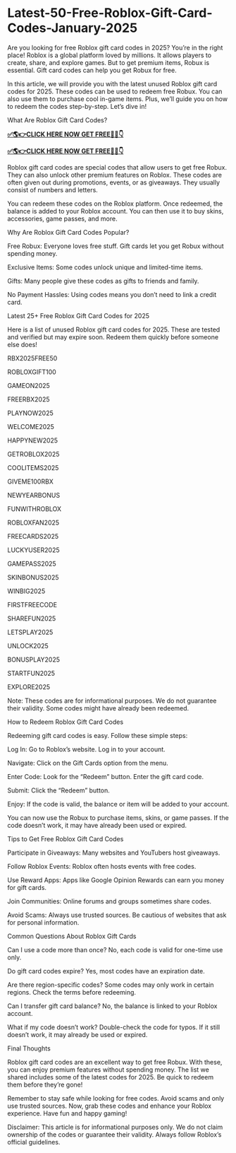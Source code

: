 # Latest-50-Free-Roblox-Gift-Card-Codes-January-2025
Are you looking for free Roblox gift card codes in 2025? You’re in the right place! Roblox is a global platform loved by millions. It allows players to create, share, and explore games. But to get premium items, Robux is essential. Gift card codes can help you get Robux for free.

In this article, we will provide you with the latest unused Roblox gift card codes for 2025. These codes can be used to redeem free Robux. You can also use them to purchase cool in-game items. Plus, we’ll guide you on how to redeem the codes step-by-step. Let’s dive in!

What Are Roblox Gift Card Codes?

**[✅🌎👉CLICK HERE NOW GET FREE📌✅👇](https://webtobanga.com/all-gift-card-code)**

**[✅🌎👉CLICK HERE NOW GET FREE📌✅👇](https://webtobanga.com/all-gift-card-code)**

Roblox gift card codes are special codes that allow users to get free Robux. They can also unlock other premium features on Roblox. These codes are often given out during promotions, events, or as giveaways. They usually consist of numbers and letters.

You can redeem these codes on the Roblox platform. Once redeemed, the balance is added to your Roblox account. You can then use it to buy skins, accessories, game passes, and more.

Why Are Roblox Gift Card Codes Popular?

Free Robux: Everyone loves free stuff. Gift cards let you get Robux without spending money.

Exclusive Items: Some codes unlock unique and limited-time items.

Gifts: Many people give these codes as gifts to friends and family.

No Payment Hassles: Using codes means you don’t need to link a credit card.

Latest 25+ Free Roblox Gift Card Codes for 2025

Here is a list of unused Roblox gift card codes for 2025. These are tested and verified but may expire soon. Redeem them quickly before someone else does!

RBX2025FREE50

ROBLOXGIFT100

GAMEON2025

FREERBX2025

PLAYNOW2025

WELCOME2025

HAPPYNEW2025

GETROBLOX2025

COOLITEMS2025

GIVEME100RBX

NEWYEARBONUS

FUNWITHROBLOX

ROBLOXFAN2025

FREECARDS2025

LUCKYUSER2025

GAMEPASS2025

SKINBONUS2025

WINBIG2025

FIRSTFREECODE

SHAREFUN2025

LETSPLAY2025

UNLOCK2025

BONUSPLAY2025

STARTFUN2025

EXPLORE2025

Note: These codes are for informational purposes. We do not guarantee their validity. Some codes might have already been redeemed.

How to Redeem Roblox Gift Card Codes

Redeeming gift card codes is easy. Follow these simple steps:

Log In: Go to Roblox’s website. Log in to your account.

Navigate: Click on the Gift Cards option from the menu.

Enter Code: Look for the “Redeem” button. Enter the gift card code.

Submit: Click the “Redeem” button.

Enjoy: If the code is valid, the balance or item will be added to your account.

You can now use the Robux to purchase items, skins, or game passes. If the code doesn’t work, it may have already been used or expired.

Tips to Get Free Roblox Gift Card Codes

Participate in Giveaways: Many websites and YouTubers host giveaways.

Follow Roblox Events: Roblox often hosts events with free codes.

Use Reward Apps: Apps like Google Opinion Rewards can earn you money for gift cards.

Join Communities: Online forums and groups sometimes share codes.

Avoid Scams: Always use trusted sources. Be cautious of websites that ask for personal information.

Common Questions About Roblox Gift Cards

Can I use a code more than once? No, each code is valid for one-time use only.

Do gift card codes expire? Yes, most codes have an expiration date.

Are there region-specific codes? Some codes may only work in certain regions. Check the terms before redeeming.

Can I transfer gift card balance? No, the balance is linked to your Roblox account.

What if my code doesn’t work? Double-check the code for typos. If it still doesn’t work, it may already be used or expired.

Final Thoughts

Roblox gift card codes are an excellent way to get free Robux. With these, you can enjoy premium features without spending money. The list we shared includes some of the latest codes for 2025. Be quick to redeem them before they’re gone!

Remember to stay safe while looking for free codes. Avoid scams and only use trusted sources. Now, grab these codes and enhance your Roblox experience. Have fun and happy gaming!

Disclaimer: This article is for informational purposes only. We do not claim ownership of the codes or guarantee their validity. Always follow Roblox’s official guidelines.
